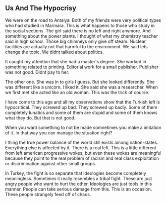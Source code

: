 ## Us And The Hypocrisy
We were on the road to Antalya. 
Both of my friends were very political types who had studied in Marmara. This is what happens to those who study in the social sections.
The girl said there is no left and right anymore.
And something about the power plants. 
I thought of what my chemistry teacher said in high school. Those big chimneys only give off steam. Nuclear facilities are actually not that harmful to the environment.
We said lets change the topic. We didnt talked about politics.

It caught my attention that she had a master's degree. She worked in something related to printing. Editorial work for a small publisher. Publisher was not good. Didnt pay to her.

The other one. She was in to girls I guess. But she looked differently. She was different like a unicorn. 
I liked it. She said she was a researcher. When we first met she acted like an old woman. This was the trick of course.

I have come to this age and all my observations show that the Turkish left is hypocritical.
They screwed up bad. They screwed up badly.
Some of them completely lunatics and some of them are stupid and some of them knows what they do.
But that is not good.

When you want something to not be made somnetimes you make a imitation of it. In that way you can manage the situation right?

I thing the true power balance of the world still exists among nation-states. Everything else is affected by it.
There is a real left. This is a little different from left american progressive wokes, but even these wokes are meaningful because they point to the real problem of racism and real class exploitation or discrimination against other small groups.

In Turkey, the fight is so separate that ideologies become completely meaningless. Sometimes it really resembles a tribal fight. These are just angry people who want to hurt the other. Ideologies are just tools in this manner. People can take serious damage from this. This is an occasion. These people strangely feed off of chaos.
